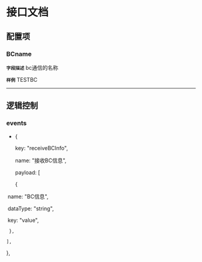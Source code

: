 <!-- 以下为接口文档样例，请根据实际组件配置项及逻辑控制输出接口文档，文档提供两份，md源文件与html，html对外供配置查阅使用 -->
# 接口文档
<!-- 给配置人员使用的配置项字段介绍及样例，没有请删除此项 -->
## 配置项
### BCname
**`字段描述`**
bc通信的名称

**`样例`**
TESTBC

---
<!-- 逻辑控制文档样例，没有请删除此项 -->
## 逻辑控制
### events
+  {

    key: "receiveBCInfo",

    name: "接收BC信息",

    payload: [

     {

  ​    name: "BC信息",

  ​    dataType: "string",

  ​    key: "value",

     },

    ],

   },
